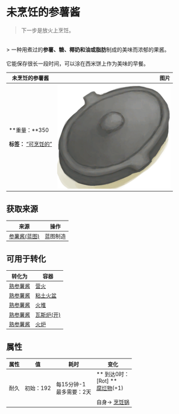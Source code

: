 # 未烹饪的参薯酱  
> 下一步是放火上烹饪。  
<br>  
> 一种用煮过的<b>参薯、糖、椰奶和油或脂肪</b>制成的美味而浓郁的果酱。<br><br>它能保存很长一段时间，可以涂在西米饼上作为美味的早餐。  
  
  未烹饪的参薯酱  |   图片   
 ----  |  ----:   
 **重量：**350<br><br>**标签：**	[“可烹饪的”](tag_Cookable.md)  |  <img decoding="async" src="Sprite/CookingPotClosed.png" href="a.md" style="max-width:300px;max-height:300px;">   
  
## 获取来源  
来源  |  操作  
----  |  ----  
[参薯酱(蓝图)](Bp_YamJam.md)  |  蓝图制造  
## 可用于转化  
转化为  |  容器  
----  |  ----  
[熟参薯酱](YamJamCooked.md)  |  [营火](Campfire.md)  
[熟参薯酱](YamJamCooked.md)  |  [粘土火盆](ClayFirePit.md)  
[熟参薯酱](YamJamCooked.md)  |  [火堆](Fire.md)  
[熟参薯酱](YamJamCooked.md)  |  [瓦斯炉(开)](GasCookerOn.md)  
[熟参薯酱](YamJamCooked.md)  |  [火炉](Stove.md)  
## 属性   
属性  |  值  |  耗时  |  变化  
----  |  ----  |  ----  |  ----  
耐久  |  初始：192  |  每15分钟-1<br>最多需要：2天  |  ** 到达0时： **<br>** [Rot] **<br>  [腐烂物](RottenRemains.md)(+1)<br><br>自身→ [烹饪锅](CookingPot.md)  


<script>document.title="未烹饪的参薯酱 - 卡牌生存百科 Card Survival Wiki";</script>